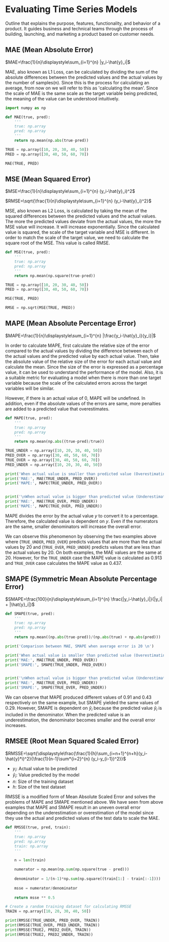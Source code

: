 # Evaluating Time Series Models

Outline that explains the purpose, features, functionality, and behavior of a product. It guides business and technical teams through the process of building, launching, and marketing a product based on customer needs.

## MAE (Mean Absolute Error)

$MAE=\frac{1}{n}\displaystyle\sum_{i=1}^{n} |y_i-\hat{y}_i|$

MAE, also known as L1 Loss, can be calculated by dividing the sum of the absolute differences between the predicted values and the actual values by the number of samples(n). Since this is the process for calculating an average, from now on we will refer to this as 'calculating the mean'. Since the scale of MAE is the same scale as the target variable being predicted, the meaning of the value can be understood intuitively.

```python
import numpy as np

def MAE(true, pred):
    '''
    true: np.array 
    pred: np.array
    '''
    return np.mean(np.abs(true-pred))

TRUE = np.array([10, 20, 30, 40, 50])
PRED = np.array([30, 40, 50, 60, 70])

MAE(TRUE, PRED)
```

## MSE (Mean Squared Error)

$MSE=\frac{1}{n}\displaystyle\sum_{i=1}^{n} (y_i-\hat{y}_i)^2$

$RMSE=\sqrt{\frac{1}{n}\displaystyle\sum_{i=1}^{n} (y_i-\hat{y}_i)^2}$

MSE, also known as L2 Loss, is calculated by taking the mean of the squared differences between the predicted values and the actual values. The more the predicted values deviate from the actual values, the more the MSE value will increase. It will increase exponentially. Since the calculated value is squared, the scale of the target variable and MSE is different. In order to match the scale of the target value, we need to calculate the square root of the MSE. This value is called RMSE.

```python
def MSE(true, pred):
    '''
    true: np.array 
    pred: np.array
    '''
    return np.mean(np.square(true-pred))

TRUE = np.array([10, 20, 30, 40, 50])
PRED = np.array([30, 40, 50, 60, 70])

MSE(TRUE, PRED)

RMSE = np.sqrt(MSE(TRUE, PRED))
```

## MAPE (Mean Absolute Percentage Error)

$MAPE=\frac{1}{n}\displaystyle\sum_{i=1}^{n} |\frac{y_i-\hat{y}_i}{y_i}|$

In order to calculate MAPE, first calculate the relative size of the error compared to the actual values by dividing the difference between each of the actual values and the predicted value by each actual value. Then, take the absolute value of the relative size of the error for each actual value and calculate the mean. Since the size of the error is expressed as a percentage value, it can be used to understand the performance of the model. Also, it is a suitable metric for evaluating a model when there is more than one target variable because the scale of the calculated errors across the target variables will be similar.

However, if there is an actual value of 0, MAPE will be undefined. In addition, even if the absolute values of the errors are same, more penalties are added to a predicted value that overestimates.

```python
def MAPE(true, pred):
    '''
    true: np.array 
    pred: np.array
    '''
    return np.mean(np.abs((true-pred)/true))

TRUE_UNDER = np.array([10, 20, 30, 40, 50])
PRED_OVER = np.array([30, 40, 50, 60, 70])
TRUE_OVER = np.array([30, 40, 50, 60, 70])
PRED_UNDER = np.array([10, 20, 30, 40, 50])

print('When actual value is smaller than predicted value (Overestimating)')
print('MAE:', MAE(TRUE_UNDER, PRED_OVER))
print('MAPE:', MAPE(TRUE_UNDER, PRED_OVER))


print('\nWhen actual value is bigger than predicted value (Underestimating)')
print('MAE:', MAE(TRUE_OVER, PRED_UNDER))
print('MAPE:', MAPE(TRUE_OVER, PRED_UNDER))
```

MAPE divides the error by the actual value $y$ to convert it to a percentage. Therefore, the calculated value is dependent on $y$. Even if the numerators are the same, smaller denominators will increase the overall error.

We can observe this phenomenon by observing the two examples above where (`TRUE_UNDER`, `PRED_OVER`) predicts values that are more than the actual values by 20 and (`TRUE_OVER`, `PRED_UNDER`) predicts values that are less than the actual values by 20. On both examples, the MAE values are the same at 20. However, for the `TRUE_UNDER` case the MAPE value is calculated as 0.913 and `TRUE_OVER` case calculates the MAPE value as 0.437.

## SMAPE (Symmetric Mean Absolute Percentage Error)

$SMAPE=\frac{100}{n}\displaystyle\sum_{i=1}^{n} \frac{|y_i-\hat{y}_i|}{|y_i| + |\hat{y}_i|}$

```python
def SMAPE(true, pred):
    '''
    true: np.array 
    pred: np.array
    '''
    return np.mean((np.abs(true-pred))/(np.abs(true) + np.abs(pred)))

print('Comparison between MAE, SMAPE when average error is 20 \n')

print('When actual value is smaller than predicted value (Overestimating)')
print('MAE:', MAE(TRUE_UNDER, PRED_OVER))
print('SMAPE:', SMAPE(TRUE_UNDER, PRED_OVER))


print('\nWhen actual value is bigger than predicted value (Underestimating)')
print('MAE:', MAE(TRUE_OVER, PRED_UNDER))
print('SMAPE:', SMAPE(TRUE_OVER, PRED_UNDER))
```

We can observe that MAPE produced different values of 0.91 and 0.43 respectively on the same example, but SMAPE yielded the same values of 0.29. However, SMAPE is dependent on $\hat{y}_i$ because the predicted value $\hat{y}_i$ is included in the denominator. When the predicted value is an underestimation, the denominator becomes smaller and the overall error increases.


## RMSEE (Root Mean Squared Scaled Error)

$RMSSE=\sqrt{\displaystyle\frac{\frac{1}{h}\sum_{i=n+1}^{n+h}(y_i-\hat{y}*i)^2}{\frac{1}{n-1}\sum*{i=2}^{n} (y_i-y_{i-1})^2}}$


- $y_i$: Actual value to be predicted
- $\hat{y}_i$: Value predicted by the model
- $n$: Size of the training dataset
- $h$: Size of the test dataset

RMSSE is a modified form of Mean Absolute Scaled Error and solves the problems of MAPE and SMAPE mentioned above. We have seen from above examples that MAPE and SMAPE result in an uneven overall error depending on the underestimation or overestimation of the model since they use the actual and predicted values of the test data to scale the MAE.

```python
def RMSSE(true, pred, train): 
    '''
    true: np.array 
    pred: np.array
    train: np.array
    '''
    
    n = len(train)

    numerator = np.mean(np.sum(np.square(true - pred)))
    
    denominator = 1/(n-1)*np.sum(np.square((train[1:] - train[:-1])))
    
    msse = numerator/denominator
    
    return msse ** 0.5

# Create a random training dataset for calculating RMSSE
TRAIN = np.array([10, 20, 30, 40, 50]) 

print(RMSSE(TRUE_UNDER, PRED_OVER, TRAIN))
print(RMSSE(TRUE_OVER, PRED_UNDER, TRAIN))
print(RMSSE(TRUE2, PRED2_OVER, TRAIN))
print(RMSSE(TRUE2, PRED2_UNDER, TRAIN))
```